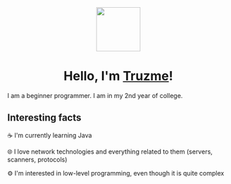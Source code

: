 <div id="header" align="center">
  <img src="https://media.tenor.com/7dr3AgyEiN0AAAAi/anime-girl-wave.gif" width=100>
  <h1>Hello, I'm <a href="https://github.com/Explorer-art">Truzme</a>!</h1>
</div>

I am a beginner programmer. I am in my 2nd year of college.

## Interesting facts

☕ I'm currently learning Java

🌐 I love network technologies and everything related to them (servers, scanners, protocols)

⚙️ I'm interested in low-level programming, even though it is quite complex
